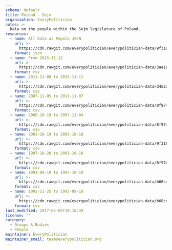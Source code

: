 ```yaml
---
schema: default
title: Poland — Sejm
organization: EveryPolitician
notes: >-
  Data on the people within the Sejm legislature of Poland.
resources:
  - name: All Data as Popolo JSON
    url: >-
      https://cdn.rawgit.com/everypolitician/everypolitician-data/9f31863f5deb88b0f6e714acc15fb1f9e2ed24bd/data/Poland/Sejm/ep-popolo-v1.0.json
    format: json
  - name: From 2015-11-12
    url: >-
      https://cdn.rawgit.com/everypolitician/everypolitician-data/3ae1e96b45100d39fc8613795568a2c8619b22c4/data/Poland/Sejm/term-8.csv
    format: csv
  - name: 2011-11-08 to 2015-11-11
    url: >-
      https://cdn.rawgit.com/everypolitician/everypolitician-data/d4d2db5310712103649a83d03173a4cfa30217de/data/Poland/Sejm/term-7.csv
    format: csv
  - name: 2007-11-05 to 2011-11-07
    url: >-
      https://cdn.rawgit.com/everypolitician/everypolitician-data/0f9741e48fd94ed6602915109beeb2ba858dae6a/data/Poland/Sejm/term-6.csv
    format: csv
  - name: 2005-10-19 to 2007-11-04
    url: >-
      https://cdn.rawgit.com/everypolitician/everypolitician-data/0f9741e48fd94ed6602915109beeb2ba858dae6a/data/Poland/Sejm/term-5.csv
    format: csv
  - name: 2001-10-19 to 2005-10-18
    url: >-
      https://cdn.rawgit.com/everypolitician/everypolitician-data/9f31863f5deb88b0f6e714acc15fb1f9e2ed24bd/data/Poland/Sejm/term-4.csv
    format: csv
  - name: 1997-10-20 to 2001-10-18
    url: >-
      https://cdn.rawgit.com/everypolitician/everypolitician-data/0f9741e48fd94ed6602915109beeb2ba858dae6a/data/Poland/Sejm/term-3.csv
    format: csv
  - name: 1993-09-19 to 1997-10-19
    url: >-
      https://cdn.rawgit.com/everypolitician/everypolitician-data/b68cde20af3f54789727d0d891cdef294834ab47/data/Poland/Sejm/term-2.csv
    format: csv
  - name: 1991-11-25 to 1993-09-18
    url: >-
      https://cdn.rawgit.com/everypolitician/everypolitician-data/b68cde20af3f54789727d0d891cdef294834ab47/data/Poland/Sejm/term-1.csv
    format: csv
last_modified: 2017-03-03T10:16:39
license: ''
category:
  - Groups & Bodies
  - People
maintainer: EveryPolitician
maintainer_email: team@everypolitician.org
---
```


